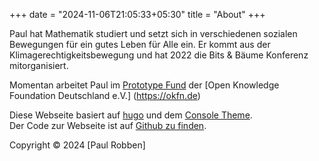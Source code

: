 +++
date = "2024-11-06T21:05:33+05:30"
title = "About"
+++

Paul hat Mathematik studiert und setzt sich in verschiedenen sozialen Bewegungen für ein gutes Leben für Alle ein. Er kommt aus der Klimagerechtigkeitsbewegung und hat 2022 die Bits & Bäume Konferenz mitorganisiert.

Momentan arbeitet Paul im [Prototype Fund](https://prototypefund.de) der [Open Knowledge Foundation Deutschland e.V.] (https://okfn.de)

<!--more-->

Diese Webseite basiert auf [hugo](https://hohugo.io) und dem [Console Theme](https://github.com/mrmierzejewski/hugo-theme-console/). \
Der Code zur Webseite ist auf [Github zu finden](https://github.com/paulrobben/paulrobben.de).


Copyright © 2024 [Paul Robben]
